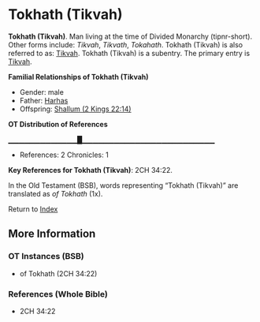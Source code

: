 # Tokhath (Tikvah)
**Tokhath (Tikvah)**. 
Man living at the time of Divided Monarchy (tipnr-short). 
Other forms include: 
*Tikvah*, *Tikvath*, *Tokahath*. 
Tokhath (Tikvah) is also referred to as: 
[Tikvah](Tikvah.md). 
Tokhath (Tikvah) is a subentry. The primary entry is 
[Tikvah](Tikvah.md). 




**Familial Relationships of Tokhath (Tikvah)**


* Gender: male
* Father: [Harhas](Harhas.md)
* Offspring: [Shallum (2 Kings 22:14)](Shallum.3.md)


**OT Distribution of References**

▁▁▁▁▁▁▁▁▁▁▁▁▁█▁▁▁▁▁▁▁▁▁▁▁▁▁▁▁▁▁▁▁▁▁▁▁▁▁
* References: 2 Chronicles: 1



**Key References for Tokhath (Tikvah)**: 
2CH 34:22. 


In the Old Testament (BSB), words representing “Tokhath (Tikvah)” are translated as 
*of Tokhath* (1x). 




Return to [Index](00-Index.md)

## More Information

### OT Instances (BSB)

* of Tokhath (2CH 34:22)



### References (Whole Bible)

* 2CH 34:22



